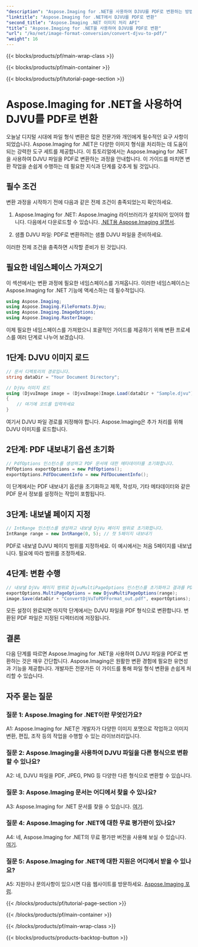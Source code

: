 ```yaml
---
"description": "Aspose.Imaging for .NET을 사용하여 DJVU를 PDF로 변환하는 방법을 알아보세요. 원활한 변환을 위한 단계별 가이드를 따라해 보세요."
"linktitle": "Aspose.Imaging for .NET에서 DJVU를 PDF로 변환"
"second_title": "Aspose.Imaging .NET 이미지 처리 API"
"title": "Aspose.Imaging for .NET을 사용하여 DJVU를 PDF로 변환"
"url": "/ko/net/image-format-conversion/convert-djvu-to-pdf/"
"weight": 16
---
```


{{< blocks/products/pf/main-wrap-class >}}

{{< blocks/products/pf/main-container >}}

{{< blocks/products/pf/tutorial-page-section >}}

# Aspose.Imaging for .NET을 사용하여 DJVU를 PDF로 변환

오늘날 디지털 시대에 파일 형식 변환은 많은 전문가와 개인에게 필수적인 요구 사항이 되었습니다. Aspose.Imaging for .NET은 다양한 이미지 형식을 처리하는 데 도움이 되는 강력한 도구 세트를 제공합니다. 이 튜토리얼에서는 Aspose.Imaging for .NET을 사용하여 DJVU 파일을 PDF로 변환하는 과정을 안내합니다. 이 가이드를 마치면 변환 작업을 손쉽게 수행하는 데 필요한 지식과 단계를 갖추게 될 것입니다.

## 필수 조건

변환 과정을 시작하기 전에 다음과 같은 전제 조건이 충족되었는지 확인하세요.

1. Aspose.Imaging for .NET: Aspose.Imaging 라이브러리가 설치되어 있어야 합니다. 다음에서 다운로드할 수 있습니다. [.NET용 Aspose.Imaging 설명서](https://reference.aspose.com/imaging/net/).

2. 샘플 DJVU 파일: PDF로 변환하려는 샘플 DJVU 파일을 준비하세요.

이러한 전제 조건을 충족하면 시작할 준비가 된 것입니다.

## 필요한 네임스페이스 가져오기

이 섹션에서는 변환 과정에 필요한 네임스페이스를 가져옵니다. 이러한 네임스페이스는 Aspose.Imaging for .NET 기능에 액세스하는 데 필수적입니다.

```csharp
using Aspose.Imaging;
using Aspose.Imaging.FileFormats.Djvu;
using Aspose.Imaging.ImageOptions;
using Aspose.Imaging.RasterImage;
```

이제 필요한 네임스페이스를 가져왔으니 포괄적인 가이드를 제공하기 위해 변환 프로세스를 여러 단계로 나누어 보겠습니다.

## 1단계: DJVU 이미지 로드

```csharp
// 문서 디렉토리의 경로입니다.
string dataDir = "Your Document Directory";

// DjVu 이미지 로드
using (DjvuImage image = (DjvuImage)Image.Load(dataDir + "Sample.djvu"))
{
    // 여기에 코드를 입력하세요
}
```

여기서 DJVU 파일 경로를 지정해야 합니다. Aspose.Imaging은 추가 처리를 위해 DJVU 이미지를 로드합니다.

## 2단계: PDF 내보내기 옵션 초기화

```csharp
// PdfOptions 인스턴스를 생성하고 PDF 문서에 대한 메타데이터를 초기화합니다.
PdfOptions exportOptions = new PdfOptions();
exportOptions.PdfDocumentInfo = new PdfDocumentInfo();
```

이 단계에서는 PDF 내보내기 옵션을 초기화하고 제목, 작성자, 기타 메타데이터와 같은 PDF 문서 정보를 설정하는 작업이 포함됩니다.

## 3단계: 내보낼 페이지 지정

```csharp
// IntRange 인스턴스를 생성하고 내보낼 DjVu 페이지 범위로 초기화합니다.
IntRange range = new IntRange(0, 5); // 첫 5페이지 내보내기
```

PDF로 내보낼 DJVU 페이지 범위를 지정하세요. 이 예시에서는 처음 5페이지를 내보냅니다. 필요에 따라 범위를 조정하세요.

## 4단계: 변환 수행

```csharp
// 내보낼 DjVu 페이지 범위로 DjvuMultiPageOptions 인스턴스를 초기화하고 결과를 PDF 형식으로 저장합니다.
exportOptions.MultiPageOptions = new DjvuMultiPageOptions(range);
image.Save(dataDir + "ConvertDjVuToPDFFormat_out.pdf", exportOptions);
```

모든 설정이 완료되면 마지막 단계에서는 DJVU 파일을 PDF 형식으로 변환합니다. 변환된 PDF 파일은 지정된 디렉터리에 저장됩니다.

## 결론

다음 단계를 따르면 Aspose.Imaging for .NET을 사용하여 DJVU 파일을 PDF로 변환하는 것은 매우 간단합니다. Aspose.Imaging은 원활한 변환 경험에 필요한 유연성과 기능을 제공합니다. 개발자든 전문가든 이 가이드를 통해 파일 형식 변환을 손쉽게 처리할 수 있습니다.

## 자주 묻는 질문

### 질문 1: Aspose.Imaging for .NET이란 무엇인가요?

A1: Aspose.Imaging for .NET은 개발자가 다양한 이미지 포맷으로 작업하고 이미지 변환, 편집, 조작 등의 작업을 수행할 수 있는 라이브러리입니다.

### 질문 2: Aspose.Imaging을 사용하여 DJVU 파일을 다른 형식으로 변환할 수 있나요?

A2: 네, DJVU 파일을 PDF, JPEG, PNG 등 다양한 다른 형식으로 변환할 수 있습니다.

### 질문 3: Aspose.Imaging 문서는 어디에서 찾을 수 있나요?

A3: Aspose.Imaging for .NET 문서를 찾을 수 있습니다. [여기](https://reference.aspose.com/imaging/net/).

### 질문 4: Aspose.Imaging for .NET에 대한 무료 평가판이 있나요?

A4: 네, Aspose.Imaging for .NET의 무료 평가판 버전을 사용해 보실 수 있습니다. [여기](https://releases.aspose.com/).

### 질문 5: Aspose.Imaging for .NET에 대한 지원은 어디에서 받을 수 있나요?

A5: 지원이나 문의사항이 있으시면 다음 웹사이트를 방문하세요. [Aspose.Imaging 포럼](https://forum.aspose.com/).

{{< /blocks/products/pf/tutorial-page-section >}}

{{< /blocks/products/pf/main-container >}}

{{< /blocks/products/pf/main-wrap-class >}}

{{< blocks/products/products-backtop-button >}}